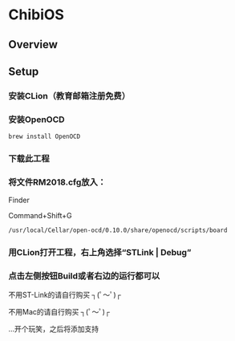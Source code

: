 # ChibiOS

## Overview

## Setup
### 安装CLion（教育邮箱注册免费）

### 安装OpenOCD
```bash
brew install OpenOCD
```

### 下载此工程

### 将文件RM2018.cfg放入：

Finder

Command+Shift+G

```bash
/usr/local/Cellar/open-ocd/0.10.0/share/openocd/scripts/board
```
### 用CLion打开工程，右上角选择“STLink | Debug”

### 点击左侧按钮Build或者右边的运行都可以

不用ST-Link的请自行购买 ┐(ﾟ～ﾟ)┌

不用Mac的请自行购买 ┐(ﾟ～ﾟ)┌

…开个玩笑，之后将添加支持
